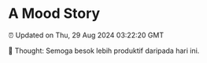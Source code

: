 # A Mood Story

⏰ Updated on Thu, 29 Aug 2024 03:22:20 GMT

💭 Thought: Semoga besok lebih produktif daripada hari ini.

